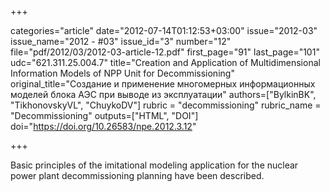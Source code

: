 +++

categories="article"
date="2012-07-14T01:12:53+03:00"
issue="2012-03"
issue_name="2012 - #03"
issue_id="3"
number="12"
file="pdf/2012/03/2012-03-article-12.pdf"
first_page="91"
last_page="101"
udc="621.311.25.004.7"
title="Creation and Application of Multidimensional Information Models of NPP Unit for Decommissioning"
original_title="Создание и применение многомерных информационных моделей блока АЭС при выводе из эксплуатации"
authors=["BylkinBK", "TikhonovskyVL", "ChuykoDV"]
rubric = "decommissioning"
rubric_name = "Decommissioning"
outputs=["HTML", "DOI"]
doi="https://doi.org/10.26583/npe.2012.3.12"

+++

Basic principles of the imitational modeling application for the nuclear power plant decommissioning planning have been described.